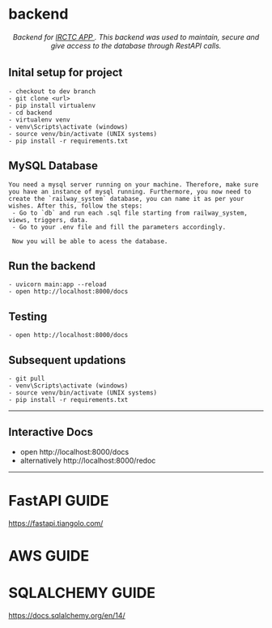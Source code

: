 # backend
<h6 align="center" >
    Backend for <a href="https://github.com/antonio-pedro99/irctc-app"> IRCTC APP </a>. This backend was used to maintain, secure and give access to the database through RestAPI calls.
</h1>

## Inital setup for project 
    - checkout to dev branch
    - git clone <url>
    - pip install virtualenv
    - cd backend
    - virtualenv venv
    - venv\Scripts\activate (windows)
    - source venv/bin/activate (UNIX systems)
    - pip install -r requirements.txt

## MySQL Database
    You need a mysql server running on your machine. Therefore, make sure you have an instance of mysql running. Furthermore, you now need to create the `railway_system` database, you can name it as per your wishes. After this, follow the steps:
     - Go to `db` and run each .sql file starting from railway_system, views, triggers, data. 
     - Go to your .env file and fill the parameters accordingly.
     
     Now you will be able to acess the database.
     
## Run the backend
    - uvicorn main:app --reload
    - open http://localhost:8000/docs

## Testing
    - open http://localhost:8000/docs
    
## Subsequent updations
    - git pull
    - venv\Scripts\activate (windows)
    - source venv/bin/activate (UNIX systems)
    - pip install -r requirements.txt

___
## Interactive Docs
   - open http://localhost:8000/docs
   - alternatively http://localhost:8000/redoc
___

# FastAPI GUIDE
https://fastapi.tiangolo.com/
# AWS GUIDE

# SQLALCHEMY GUIDE

https://docs.sqlalchemy.org/en/14/
